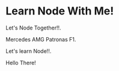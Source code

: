 # Learn Node With Me!


Let's Node Together!!.

Mercedes AMG Patronas F1.

Let's learn Node!!.

Hello There!

